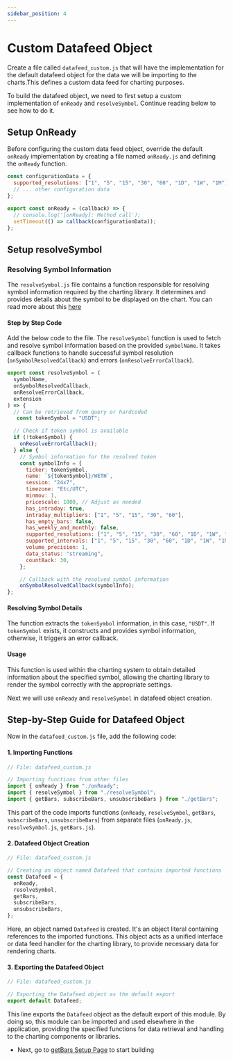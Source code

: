 ```yaml
---
sidebar_position: 4
---
```


# Custom Datafeed Object

Create a file called `datafeed_custom.js` that will have the implementation for the default datafeed object for the data we will be importing to the charts.This defines a custom data feed for charting purposes.

To build the datafeed object, we need to first setup a custom implementation of `onReady` and `resolveSymbol`. Continue reading below to see how to do it.

## Setup OnReady

Before configuring the custom data feed object, override the default `onReady` implementation by creating a file named `onReady.js` and defining the `onReady` function.

```javascript
const configurationData = {
  supported_resolutions: ["1", "5", "15", "30", "60", "1D", "1W", "1M"],
  // ... other configuration data
};

export const onReady = (callback) => {
  // console.log('[onReady]: Method call');
  setTimeout(() => callback(configurationData));
};
```

## Setup resolveSymbol

### Resolving Symbol Information

The `resolveSymbol.js` file contains a function responsible for resolving symbol information required by the charting library. It determines and provides details about the symbol to be displayed on the chart.
You can read more about this [here](https://www.tradingview.com/charting-library-docs/latest/connecting_data/Datafeed-API?_highlight=resolvesymbol#resolvesymbol)


#### Step by Step Code

Add the below code to the file. The `resolveSymbol` function is used to fetch and resolve symbol information based on the provided `symbolName`. It takes callback functions to handle successful symbol resolution (`onSymbolResolvedCallback`) and errors (`onResolveErrorCallback`).

```javascript
export const resolveSymbol = (
  symbolName,
  onSymbolResolvedCallback,
  onResolveErrorCallback,
  extension
) => {
  // Can be retrieved from query or hardcoded
   const tokenSymbol = "USDT";

  // Check if token symbol is available
  if (!tokenSymbol) {
    onResolveErrorCallback();
  } else {
    // Symbol information for the resolved token
    const symbolInfo = {
      ticker: tokenSymbol,
      name: `${tokenSymbol}/WETH`,
      session: "24x7",
      timezone: "Etc/UTC",
      minmov: 1,
      pricescale: 1000, // Adjust as needed
      has_intraday: true,
      intraday_multipliers: ["1", "5", "15", "30", "60"],
      has_empty_bars: false,
      has_weekly_and_monthly: false,
      supported_resolutions: ["1", "5", "15", "30", "60", "1D", "1W", "1M"],
      supported_intervals: ["1", "5", "15", "30", "60", "1D", "1W", "1M"],
      volume_precision: 1,
      data_status: "streaming",
      countBack: 30,
    };

    // Callback with the resolved symbol information
    onSymbolResolvedCallback(symbolInfo);
};
```

#### Resolving Symbol Details

The function extracts the `tokenSymbol` information, in this case, `"USDT"`. If `tokenSymbol` exists, it constructs and provides symbol information, otherwise, it triggers an error callback.


#### Usage

This function is used within the charting system to obtain detailed information about the specified symbol, allowing the charting library to render the symbol correctly with the appropriate settings.

Next we will use `onReady` and `resolveSymbol` in datafeed object creation.

## Step-by-Step Guide for Datafeed Object

Now in the `datafeed_custom.js` file, add the following code:

#### 1. Importing Functions

```javascript
// File: datafeed_custom.js

// Importing functions from other files
import { onReady } from "./onReady";
import { resolveSymbol } from "./resolveSymbol";
import { getBars, subscribeBars, unsubscribeBars } from "./getBars";
```

This part of the code imports functions (`onReady`, `resolveSymbol`, `getBars`, `subscribeBars`, `unsubscribeBars`) from separate files (`onReady.js`, `resolveSymbol.js`, `getBars.js`).

#### 2. Datafeed Object Creation

```javascript
// File: datafeed_custom.js

// Creating an object named Datafeed that contains imported functions
const Datafeed = {
  onReady,
  resolveSymbol,
  getBars,
  subscribeBars,
  unsubscribeBars,
};
```

Here, an object named `Datafeed` is created. It's an object literal containing references to the imported functions. This object acts as a unified interface or data feed handler for the charting library, to provide necessary data for rendering charts.

#### 3. Exporting the Datafeed Object

```javascript
// File: datafeed_custom.js

// Exporting the Datafeed object as the default export
export default Datafeed;
```

This line exports the `Datafeed` object as the default export of this module. By doing so, this module can be imported and used elsewhere in the application, providing the specified functions for data retrieval and handling to the charting components or libraries.

- Next, go to [getBars Setup Page](https://docs.bitquery.io/docs/usecases/tradingview-advanced-charts/getBars/) to start building

